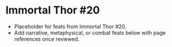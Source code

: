 # Immortal Thor #20

- Placeholder for feats from Immortal Thor #20.
- Add narrative, metaphysical, or combat feats below with page references once reviewed.